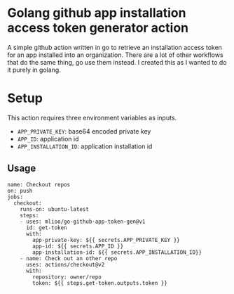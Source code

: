 # Golang github app installation access token generator action
A simple github action written in go to retrieve an installation access token for an app installed into an organization.
There are a lot of other workflows that do the same thing, go use them instead. I created this as I wanted to do it purely in golang.

# Setup

This action requires three environment variables as inputs.

- `APP_PRIVATE_KEY`: base64 encoded private key
- `APP_ID`: application id
- `APP_INSTALLATION_ID`: application installation id

## Usage

```
name: Checkout repos
on: push
jobs:
  checkout:
    runs-on: ubuntu-latest
    steps:
    - uses: mlioo/go-github-app-token-gen@v1
      id: get-token
      with:
        app-private-key: ${{ secrets.APP_PRIVATE_KEY }}
        app-id: ${{ secrets.APP_ID }}
        app-installation-id: ${{ secrets.APP_INSTALLATION_ID}}
    - name: Check out an other repo
      uses: actions/checkout@v2
      with:
        repository: owner/repo
        token: ${{ steps.get-token.outputs.token }}
````

